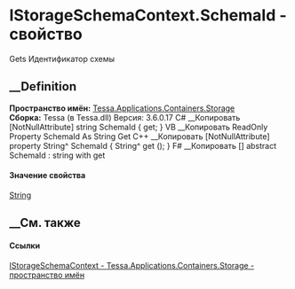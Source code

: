 # IStorageSchemaContext.SchemaId - свойство
Gets Идентификатор схемы
## __Definition
 **Пространство имён:**
[Tessa.Applications.Containers.Storage](N_Tessa_Applications_Containers_Storage.htm)  
 **Сборка:** Tessa (в Tessa.dll) Версия: 3.6.0.17
C# __Копировать
    [NotNullAttribute]
    string SchemaId { get; }
VB __Копировать
    <NotNullAttribute>
    ReadOnly Property SchemaId As String
    	Get
C++ __Копировать
    [NotNullAttribute]
    property String^ SchemaId {
    	String^ get ();
    }
F# __Копировать
     [<NotNullAttribute>]
    abstract SchemaId : string with get
#### Значение свойства
[String](https://learn.microsoft.com/dotnet/api/system.string)
##  __См. также
#### Ссылки
[IStorageSchemaContext -
](T_Tessa_Applications_Containers_Storage_IStorageSchemaContext.htm)
[Tessa.Applications.Containers.Storage - пространство
имён](N_Tessa_Applications_Containers_Storage.htm)
